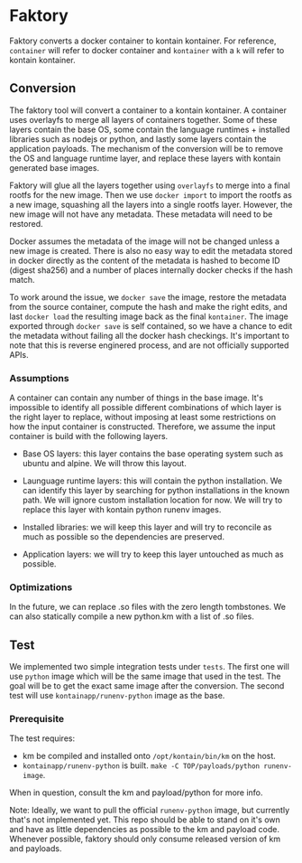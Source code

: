 # Faktory

Faktory converts a docker container to kontain kontainer. For reference,
`container` will refer to docker container and `kontainer` with a `k` will
refer to kontain kontainer.

## Conversion

The faktory tool will convert a container to a kontain kontainer. A container
uses overlayfs to merge all layers of containers together. Some of these
layers contain the base OS, some contain the language runtimes + installed
libraries such as nodejs or python, and lastly some layers contain the
application payloads. The mechanism of the conversion will be to remove the
OS and language runtime layer, and replace these layers with kontain
generated base images.

Faktory will glue all the layers together using `overlayfs` to merge into a
final rootfs for the new image. Then we use `docker import` to import the
rootfs as a new image, squashing all the layers into a single rootfs layer.
However, the new image will not have any metadata. These metadata will need
to be restored.

Docker assumes the metadata of the image will not be changed unless a new
image is created. There is also no easy way to edit the metadata stored in
docker directly as the content of the metadata is hashed to become ID (digest
sha256) and a number of places internally docker checks if the hash match.

To work around the issue, we `docker save` the image, restore the metadata
from the source container, compute the hash and make the right edits, and
last `docker load` the resulting image back as the final `kontainer`. The
image exported through `docker save` is self contained, so we have a chance
to edit the metadata without failing all the docker hash checkings. It's
important to note that this is reverse enginered process, and are not
officially supported APIs.

### Assumptions

A container can contain any number of things in the base image. It's
impossible to identify all possible different combinations of which layer is
the right layer to replace, without imposing at least some restrictions on
how the input container is constructed. Therefore, we assume the input
container is build with the following layers.

* Base OS layers: this layer contains the base operating system such as ubuntu
and alpine. We will throw this layout.

* Launguage runtime layers: this will contain the python installation. We can
identify this layer by searching for python installations in the known path.
We will ignore custom installation location for now. We will try to replace
this layer with kontain python runenv images.

* Installed libraries: we will keep this layer and will try to reconcile as
much as possible so the dependencies are preserved.

* Application layers: we will try to keep this layer untouched as much as
possible.

### Optimizations

In the future, we can replace .so files with the zero length tombstones. We
can also statically compile a new python.km with a list of .so files.

## Test

We implemented two simple integration tests under `tests`. The first one will
use `python` image which will be the same image that used in the test. The
goal will be to get the exact same image after the conversion. The second test
will use `kontainapp/runenv-python` image as the base.

### Prerequisite

The test requires:

- km be compiled and installed onto `/opt/kontain/bin/km` on the host.
- `kontainapp/runenv-python` is built. `make -C TOP/payloads/python
runenv-image`.

When in question, consult the km and payload/python for more info.

Note: Ideally, we want to pull the official `runenv-python` image, but
currently that's not implemented yet. This repo should be able to stand on
it's own and have as little dependencies as possible to the km and payload
code. Whenever possible, faktory should only consume released version of km
and payloads.